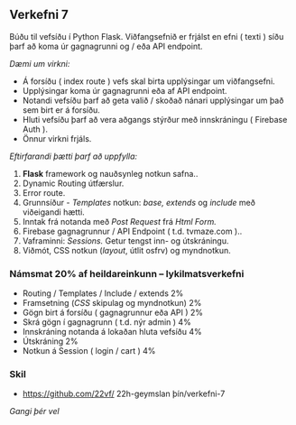 ## Verkefni 7 

Búðu til vefsíðu í Python Flask. Viðfangsefnið er frjálst en efni ( texti ) síðu þarf að koma úr gagnagrunni og / eða API endpoint.

_Dæmi um virkni:_

- Á forsíðu ( index route ) vefs skal birta upplýsingar um viðfangsefni.
- Upplýsingar koma úr gagnagrunni eða af API endpoint.
- Notandi vefsíðu þarf að geta valið / skoðað nánari upplýsingar um það sem birt er á forsíðu.
- Hluti vefsíðu þarf að vera aðgangs stýrður með innskráningu ( Firebase Auth ).
- Önnur virkni frjáls.

_Eftirfarandi þætti þarf að uppfylla:_

1. **Flask** framework og nauðsynleg notkun safna..
2. Dynamic Routing útfærslur.
3. Error route.
4. Grunnsíður - _Templates_ notkun: _base, extends_ og _include_ með viðeigandi hætti.
5. Inntak frá notanda með _Post Request_ frá _Html Form._
6. Firebase gagnagrunnur / API Endpoint ( t.d. tvmaze.com )..
7. Vaframinni: _Sessions._ Getur tengst inn- og útskráningu.
8. Viðmót, CSS notkun (_layout_, útlit osfrv) og myndnotkun.

### Námsmat 20% af heildareinkunn – lykilmatsverkefni

- Routing / Templates / Include / extends 2%
- Framsetning (_CSS_ skipulag og myndnotkun) 2%
- Gögn birt á forsíðu ( gagnagrunnur eða API ) 2%
- Skrá gögn í gagnagrunn ( t.d. nýr admin ) 4%
- Innskráning notanda á lokaðan hluta vefsíðu 4%
- Útskráning 2%
- Notkun á Session ( login / cart ) 4%

### Skil

*  https://github.com/22vf/ 22h-geymslan þín/verkefni-7

_Gangi þér vel_